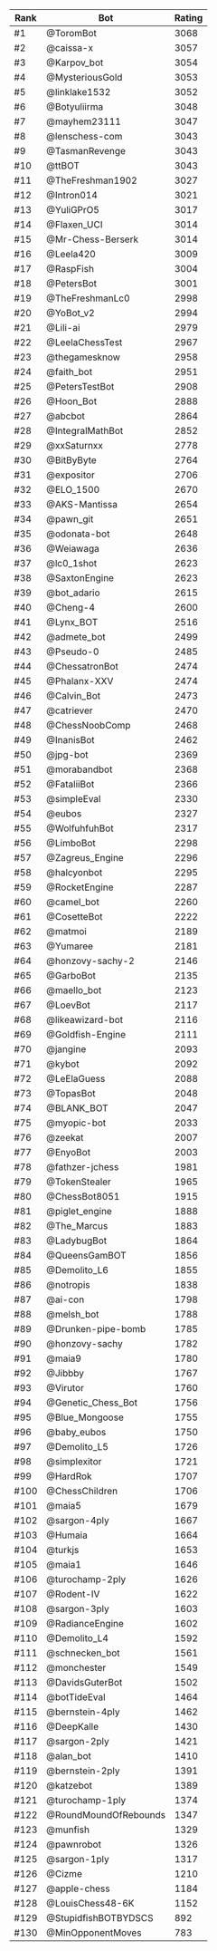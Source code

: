 Rank|Bot|Rating
---|---|---
#1|@ToromBot|3068
#2|@caissa-x|3057
#3|@Karpov_bot|3054
#4|@MysteriousGold|3053
#5|@linklake1532|3052
#6|@Botyuliirma|3048
#7|@mayhem23111|3047
#8|@lenschess-com|3043
#9|@TasmanRevenge|3043
#10|@ttBOT|3043
#11|@TheFreshman1902|3027
#12|@Intron014|3021
#13|@YuliGPrO5|3017
#14|@Flaxen_UCI|3014
#15|@Mr-Chess-Berserk|3014
#16|@Leela420|3009
#17|@RaspFish|3004
#18|@PetersBot|3001
#19|@TheFreshmanLc0|2998
#20|@YoBot_v2|2994
#21|@Lili-ai|2979
#22|@LeelaChessTest|2967
#23|@thegamesknow|2958
#24|@faith_bot|2951
#25|@PetersTestBot|2908
#26|@Hoon_Bot|2888
#27|@abcbot|2864
#28|@IntegralMathBot|2852
#29|@xxSaturnxx|2778
#30|@BitByByte|2764
#31|@expositor|2706
#32|@ELO_1500|2670
#33|@AKS-Mantissa|2654
#34|@pawn_git|2651
#35|@odonata-bot|2648
#36|@Weiawaga|2636
#37|@lc0_1shot|2623
#38|@SaxtonEngine|2623
#39|@bot_adario|2615
#40|@Cheng-4|2600
#41|@Lynx_BOT|2516
#42|@admete_bot|2499
#43|@Pseudo-0|2485
#44|@ChessatronBot|2474
#45|@Phalanx-XXV|2474
#46|@Calvin_Bot|2473
#47|@catriever|2470
#48|@ChessNoobComp|2468
#49|@InanisBot|2462
#50|@jpg-bot|2369
#51|@morabandbot|2368
#52|@FataliiBot|2366
#53|@simpleEval|2330
#54|@eubos|2327
#55|@WolfuhfuhBot|2317
#56|@LimboBot|2298
#57|@Zagreus_Engine|2296
#58|@halcyonbot|2295
#59|@RocketEngine|2287
#60|@camel_bot|2260
#61|@CosetteBot|2222
#62|@matmoi|2189
#63|@Yumaree|2181
#64|@honzovy-sachy-2|2146
#65|@GarboBot|2135
#66|@maello_bot|2123
#67|@LoevBot|2117
#68|@likeawizard-bot|2116
#69|@Goldfish-Engine|2111
#70|@jangine|2093
#71|@kybot|2092
#72|@LeElaGuess|2088
#73|@TopasBot|2048
#74|@BLANK_BOT|2047
#75|@myopic-bot|2033
#76|@zeekat|2007
#77|@EnyoBot|2003
#78|@fathzer-jchess|1981
#79|@TokenStealer|1965
#80|@ChessBot8051|1915
#81|@piglet_engine|1888
#82|@The_Marcus|1883
#83|@LadybugBot|1864
#84|@QueensGamBOT|1856
#85|@Demolito_L6|1855
#86|@notropis|1838
#87|@ai-con|1798
#88|@melsh_bot|1788
#89|@Drunken-pipe-bomb|1785
#90|@honzovy-sachy|1782
#91|@maia9|1780
#92|@Jibbby|1767
#93|@Virutor|1760
#94|@Genetic_Chess_Bot|1756
#95|@Blue_Mongoose|1755
#96|@baby_eubos|1750
#97|@Demolito_L5|1726
#98|@simplexitor|1721
#99|@HardRok|1707
#100|@ChessChildren|1706
#101|@maia5|1679
#102|@sargon-4ply|1667
#103|@Humaia|1664
#104|@turkjs|1653
#105|@maia1|1646
#106|@turochamp-2ply|1626
#107|@Rodent-IV|1622
#108|@sargon-3ply|1603
#109|@RadianceEngine|1602
#110|@Demolito_L4|1592
#111|@schnecken_bot|1561
#112|@monchester|1549
#113|@DavidsGuterBot|1502
#114|@botTideEval|1464
#115|@bernstein-4ply|1462
#116|@DeepKalle|1430
#117|@sargon-2ply|1421
#118|@alan_bot|1410
#119|@bernstein-2ply|1391
#120|@katzebot|1389
#121|@turochamp-1ply|1374
#122|@RoundMoundOfRebounds|1347
#123|@munfish|1329
#124|@pawnrobot|1326
#125|@sargon-1ply|1317
#126|@Cizme|1210
#127|@apple-chess|1184
#128|@LouisChess48-6K|1152
#129|@StupidfishBOTBYDSCS|892
#130|@MinOpponentMoves|783
